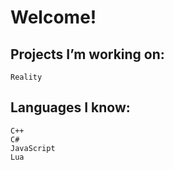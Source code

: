 # Welcome!

## Projects I’m working on:

    Reality

    
## Languages I know:

    C++
    C#
    JavaScript
    Lua
    
